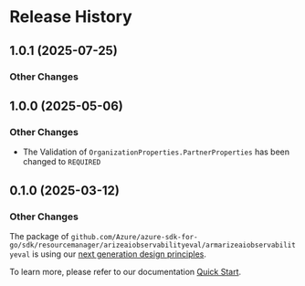 # Release History

## 1.0.1 (2025-07-25)
### Other Changes


## 1.0.0 (2025-05-06)
### Other Changes

- The Validation of `OrganizationProperties.PartnerProperties` has been changed to `REQUIRED`

## 0.1.0 (2025-03-12)
### Other Changes

The package of `github.com/Azure/azure-sdk-for-go/sdk/resourcemanager/arizeaiobservabilityeval/armarizeaiobservabilityeval` is using our [next generation design principles](https://azure.github.io/azure-sdk/general_introduction.html).

To learn more, please refer to our documentation [Quick Start](https://aka.ms/azsdk/go/mgmt).